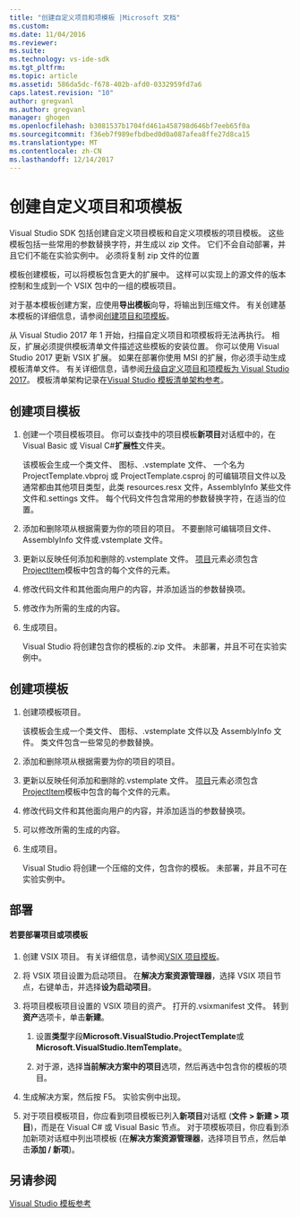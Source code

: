 ```yaml
---
title: "创建自定义项目和项模板 |Microsoft 文档"
ms.custom: 
ms.date: 11/04/2016
ms.reviewer: 
ms.suite: 
ms.technology: vs-ide-sdk
ms.tgt_pltfrm: 
ms.topic: article
ms.assetid: 586da5dc-f678-402b-afd0-0332959fd7a6
caps.latest.revision: "10"
author: gregvanl
ms.author: gregvanl
manager: ghogen
ms.openlocfilehash: b3081537b1704fd461a458798d646bf7eeb65f0a
ms.sourcegitcommit: f36eb7f989efbdbed0d0a087afea8ffe27d8ca15
ms.translationtype: MT
ms.contentlocale: zh-CN
ms.lasthandoff: 12/14/2017
---
```

# <a name="creating-custom-project-and-item-templates"></a>创建自定义项目和项模板
Visual Studio SDK 包括创建自定义项目模板和自定义项模板的项目模板。 这些模板包括一些常用的参数替换字符，并生成以 zip 文件。 它们不会自动部署，并且它们不能在实验实例中。 必须将复制 zip 文件的位置  
  
 模板创建模板，可以将模板包含更大的扩展中。 这样可以实现上的源文件的版本控制和生成到一个 VSIX 包中的一组的模板项目。  
  
 对于基本模板创建方案，应使用**导出模板**向导，将输出到压缩文件。 有关创建基本模板的详细信息，请参阅[创建项目和项模板](../ide/creating-project-and-item-templates.md)。  
  
 从 Visual Studio 2017 年 1 开始，扫描自定义项目和项模板将无法再执行。 相反，扩展必须提供模板清单文件描述这些模板的安装位置。 你可以使用 Visual Studio 2017 更新 VSIX 扩展。 如果在部署你使用 MSI 的扩展，你必须手动生成模板清单文件。 有关详细信息，请参阅[升级自定义项目和项模板为 Visual Studio 2017](../extensibility/upgrading-custom-project-and-item-templates-for-visual-studio-2017.md)。 模板清单架构记录在[Visual Studio 模板清单架构参考](../extensibility/visual-studio-template-manifest-schema-reference.md)。  
  
## <a name="creating-a-project-template"></a>创建项目模板  
  
1.  创建一个项目模板项目。 你可以查找中的项目模板**新项目**对话框中的，在 Visual Basic 或 Visual C#**扩展性**文件夹。  
  
     该模板会生成一个类文件、 图标、.vstemplate 文件、 一个名为 ProjectTemplate.vbproj 或 ProjectTemplate.csproj 的可编辑项目文件以及通常都由其他项目类型，此类 resources.resx 文件，AssemblyInfo 某些文件文件和.settings 文件。 每个代码文件包含常用的参数替换字符，在适当的位置。  
  
2.  添加和删除项从根据需要为你的项目的项目。 不要删除可编辑项目文件、 AssemblyInfo 文件或.vstemplate 文件。  
  
3.  更新以反映任何添加和删除的.vstemplate 文件。 [项目](../extensibility/project-element-visual-studio-templates.md)元素必须包含[ProjectItem](../extensibility/projectitem-element-visual-studio-item-templates.md)模板中包含的每个文件的元素。  
  
4.  修改代码文件和其他面向用户的内容，并添加适当的参数替换项。  
  
5.  修改作为所需的生成的内容。  
  
6.  生成项目。  
  
     Visual Studio 将创建包含你的模板的.zip 文件。 未部署，并且不可在实验实例中。  
  
## <a name="creating-an-item-template"></a>创建项模板  
  
1.  创建项模板项目。  
  
     该模板会生成一个类文件、 图标、.vstemplate 文件以及 AssemblyInfo 文件。 类文件包含一些常见的参数替换。  
  
2.  添加和删除项从根据需要为你的项目的项目。  
  
3.  更新以反映任何添加和删除的.vstemplate 文件。 [项目](../extensibility/project-element-visual-studio-templates.md)元素必须包含[ProjectItem](../extensibility/projectitem-element-visual-studio-item-templates.md)模板中包含的每个文件的元素。  
  
4.  修改代码文件和其他面向用户的内容，并添加适当的参数替换项。  
  
5.  可以修改所需的生成的内容。  
  
6.  生成项目。  
  
     Visual Studio 将创建一个压缩的文件，包含你的模板。 未部署，并且不可在实验实例中。  
  
## <a name="deployment"></a>部署  
  
#### <a name="to-deploy-the-project-or-item-template"></a>若要部署项目或项模板  
  
1.  创建 VSIX 项目。 有关详细信息，请参阅[VSIX 项目模板](../extensibility/vsix-project-template.md)。  
  
2.  将 VSIX 项目设置为启动项目。 在**解决方案资源管理器**，选择 VSIX 项目节点，右键单击，并选择**设为启动项目**。  
  
3.  将项目模板项目设置的 VSIX 项目的资产。 打开的.vsixmanifest 文件。 转到**资产**选项卡，单击**新建**。  
  
    1.  设置**类型**字段**Microsoft.VisualStudio.ProjectTemplate**或**Microsoft.VisualStudio.ItemTemplate**。  
  
    2.  对于源，选择**当前解决方案中的项目**选项，然后再选中包含你的模板的项目。  
  
4.  生成解决方案，然后按 F5。 实验实例中出现。  
  
5.  对于项目模板项目，你应看到项目模板已列入**新项目**对话框 (**文件 > 新建 > 项目**)，而是在 Visual C# 或 Visual Basic 节点。 对于项模板项目，你应看到添加新项对话框中列出项模板 (在**解决方案资源管理器**，选择项目节点，然后单击**添加 / 新项**)。  
  
## <a name="see-also"></a>另请参阅  
 [Visual Studio 模板参考](../ide/visual-studio-template-reference.md)